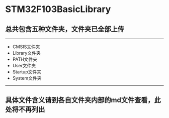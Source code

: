 # STM32F103BasicLibrary
## 总共包含五种文件夹，文件夹已全部上传
---

- CMSIS文件夹
- Library文件夹
- PATH文件夹
- User文件夹
- Startup文件夹
- System文件夹

---
## 具体文件含义请到各自文件夹内部的md文件查看，此处将不再列出